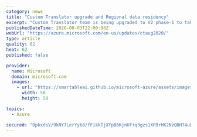 ```yaml
---
category: news
title: "Custom Translator upgrade and Regional data residency"
excerpt: "Custom Translator team is being upgraded to V2 phase-1 to take advantage of the state-of-the-art neural machine translation (NMT) architecture available in Microsoft Translator. This architecture powers translation for Microsoft services such as Office 365, Teams, Speech Services, Bing.com, and Translator,"
publishedDateTime: 2020-08-03T22:00:08Z
webUrl: "https://azure.microsoft.com/en-us/updates/ctaug2020/"
type: article
quality: 62
heat: 62
published: false

provider:
  name: Microsoft
  domain: microsoft.com
  images:
    - url: "https://smartableai.github.io/microsoft-azure/assets/images/organizations/microsoft.com-50x50.jpg"
      width: 50
      height: 50

topics:
  - Azure

secured: "DpkxdsV/9kNY7LerYyb8/fFikkTjXYpB6KjnUf+q3gzs1XR9rHK2NzQBH74uEQNotPIcghxcOV6bfpxhC6w+flskZly7wpIDlXL51TXtdePHVY7ZdoDQS/M2mbgBM+qc5QaOSMnyPPrcnur6MgTxh7qw5sOQEGIvvpusd92k64Uh1KSsNYx07IfaLigoJ4L+H+VCyHp62lNcjSN84k67bYTNokQevUhugOKdeNGDRSrxkRRIheZTR8BrJbpHgyIKJjZ6Emn+6a57ggFWaFOmuRKJuXXVBswhKirhESYW2v3KzICtFbb03XlID4zYzmuQAmn00DsTyc4jTWojTpqXtA==;Zp8cdAFrvHtLVbCelgU8kA=="
---
```



